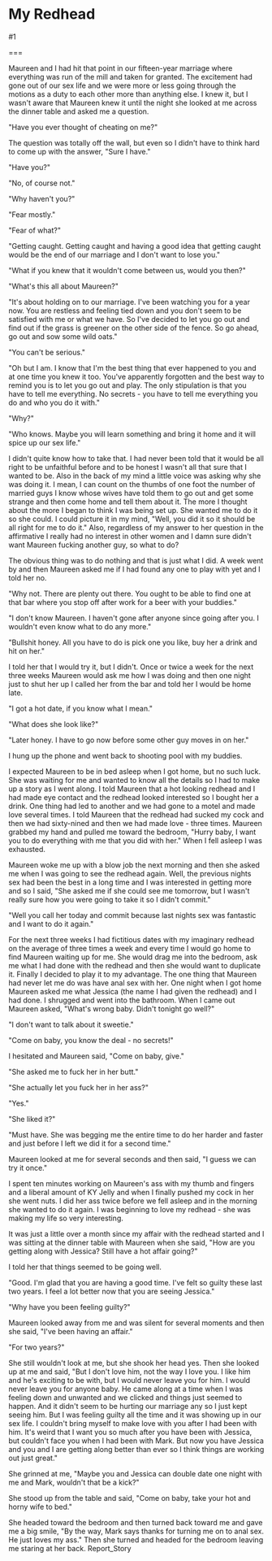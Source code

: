 My Redhead
==========
#1 

===

Maureen and I had hit that point in our fifteen-year marriage where everything was run of the mill and taken for granted. The excitement had gone out of our sex life and we were more or less going through the motions as a duty to each other more than anything else. I knew it, but I wasn't aware that Maureen knew it until the night she looked at me across the dinner table and asked me a question. 

"Have you ever thought of cheating on me?" 

The question was totally off the wall, but even so I didn't have to think hard to come up with the answer, "Sure I have." 

"Have you?" 

"No, of course not." 

"Why haven't you?" 

"Fear mostly." 

"Fear of what?" 

"Getting caught. Getting caught and having a good idea that getting caught would be the end of our marriage and I don't want to lose you." 

"What if you knew that it wouldn't come between us, would you then?" 

"What's this all about Maureen?" 

"It's about holding on to our marriage. I've been watching you for a year now. You are restless and feeling tied down and you don't seem to be satisfied with me or what we have. So I've decided to let you go out and find out if the grass is greener on the other side of the fence. So go ahead, go out and sow some wild oats." 

"You can't be serious." 

"Oh but I am. I know that I'm the best thing that ever happened to you and at one time you knew it too. You've apparently forgotten and the best way to remind you is to let you go out and play. The only stipulation is that you have to tell me everything. No secrets - you have to tell me everything you do and who you do it with." 

"Why?" 

"Who knows. Maybe you will learn something and bring it home and it will spice up our sex life." 

I didn't quite know how to take that. I had never been told that it would be all right to be unfaithful before and to be honest I wasn't all that sure that I wanted to be. Also in the back of my mind a little voice was asking why she was doing it. I mean, I can count on the thumbs of one foot the number of married guys I know whose wives have told them to go out and get some strange and then come home and tell them about it. The more I thought about the more I began to think I was being set up. She wanted me to do it so she could. I could picture it in my mind, "Well, you did it so it should be all right for me to do it." Also, regardless of my answer to her question in the affirmative I really had no interest in other women and I damn sure didn't want Maureen fucking another guy, so what to do? 

The obvious thing was to do nothing and that is just what I did. A week went by and then Maureen asked me if I had found any one to play with yet and I told her no. 

"Why not. There are plenty out there. You ought to be able to find one at that bar where you stop off after work for a beer with your buddies." 

"I don't know Maureen. I haven't gone after anyone since going after you. I wouldn't even know what to do any more." 

"Bullshit honey. All you have to do is pick one you like, buy her a drink and hit on her." 

I told her that I would try it, but I didn't. Once or twice a week for the next three weeks Maureen would ask me how I was doing and then one night just to shut her up I called her from the bar and told her I would be home late. 

"I got a hot date, if you know what I mean." 

"What does she look like?" 

"Later honey. I have to go now before some other guy moves in on her." 

I hung up the phone and went back to shooting pool with my buddies. 

I expected Maureen to be in bed asleep when I got home, but no such luck. She was waiting for me and wanted to know all the details so I had to make up a story as I went along. I told Maureen that a hot looking redhead and I had made eye contact and the redhead looked interested so I bought her a drink. One thing had led to another and we had gone to a motel and made love several times. I told Maureen that the redhead had sucked my cock and then we had sixty-nined and then we had made love - three times. Maureen grabbed my hand and pulled me toward the bedroom, "Hurry baby, I want you to do everything with me that you did with her." When I fell asleep I was exhausted. 

Maureen woke me up with a blow job the next morning and then she asked me when I was going to see the redhead again. Well, the previous nights sex had been the best in a long time and I was interested in getting more and so I said, "She asked me if she could see me tomorrow, but I wasn't really sure how you were going to take it so I didn't commit." 

"Well you call her today and commit because last nights sex was fantastic and I want to do it again." 

For the next three weeks I had fictitious dates with my imaginary redhead on the average of three times a week and every time I would go home to find Maureen waiting up for me. She would drag me into the bedroom, ask me what I had done with the redhead and then she would want to duplicate it. Finally I decided to play it to my advantage. The one thing that Maureen had never let me do was have anal sex with her. One night when I got home Maureen asked me what Jessica (the name I had given the redhead) and I had done. I shrugged and went into the bathroom. When I came out Maureen asked, "What's wrong baby. Didn't tonight go well?" 

"I don't want to talk about it sweetie." 

"Come on baby, you know the deal - no secrets!" 

I hesitated and Maureen said, "Come on baby, give." 

"She asked me to fuck her in her butt." 

"She actually let you fuck her in her ass?" 

"Yes." 

"She liked it?" 

"Must have. She was begging me the entire time to do her harder and faster and just before I left we did it for a second time." 

Maureen looked at me for several seconds and then said, "I guess we can try it once." 

I spent ten minutes working on Maureen's ass with my thumb and fingers and a liberal amount of KY Jelly and when I finally pushed my cock in her she went nuts. I did her ass twice before we fell asleep and in the morning she wanted to do it again. I was beginning to love my redhead - she was making my life so very interesting. 

It was just a little over a month since my affair with the redhead started and I was sitting at the dinner table with Maureen when she said, "How are you getting along with Jessica? Still have a hot affair going?" 

I told her that things seemed to be going well. 

"Good. I'm glad that you are having a good time. I've felt so guilty these last two years. I feel a lot better now that you are seeing Jessica." 

"Why have you been feeling guilty?" 

Maureen looked away from me and was silent for several moments and then she said, "I've been having an affair." 

"For two years?" 

She still wouldn't look at me, but she shook her head yes. Then she looked up at me and said, "But I don't love him, not the way I love you. I like him and he's exciting to be with, but I would never leave you for him. I would never leave you for anyone baby. He came along at a time when I was feeling down and unwanted and we clicked and things just seemed to happen. And it didn't seem to be hurting our marriage any so I just kept seeing him. But I was feeling guilty all the time and it was showing up in our sex life. I couldn't bring myself to make love with you after I had been with him. It's weird that I want you so much after you have been with Jessica, but couldn't face you when I had been with Mark. But now you have Jessica and you and I are getting along better than ever so I think things are working out just great." 

She grinned at me, "Maybe you and Jessica can double date one night with me and Mark, wouldn't that be a kick?" 

She stood up from the table and said, "Come on baby, take your hot and horny wife to bed." 

She headed toward the bedroom and then turned back toward me and gave me a big smile, "By the way, Mark says thanks for turning me on to anal sex. He just loves my ass." Then she turned and headed for the bedroom leaving me staring at her back. Report_Story 
